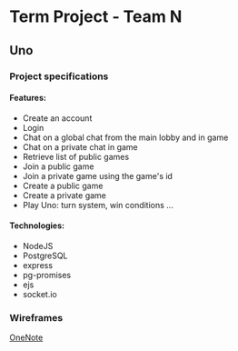 # Term Project - Team N
## Uno

### Project specifications
#### Features:
- Create an account
- Login
- Chat on a global chat from the main lobby and in game
- Chat on a private chat in game
- Retrieve list of public games
- Join a public game
- Join a private game using the game's id
- Create a public game
- Create a private game
- Play Uno: turn system, win conditions ...

#### Technologies:
- NodeJS
- PostgreSQL
- express
- pg-promises
- ejs
- socket.io

### Wireframes

[OneNote](https://1drv.ms/u/s!AlCezCeRQlbOhWFF7uuasf5trdkJ)
